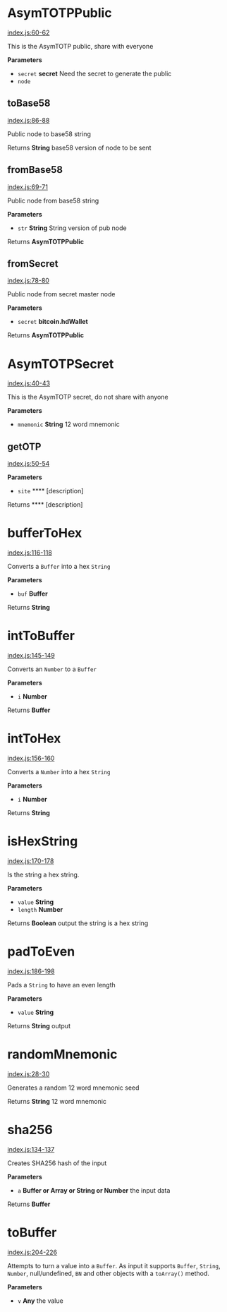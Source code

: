 # AsymTOTPPublic

[index.js:60-62](https://github.com/Emyrk/asymtotp/blob/f034da26f1655686aca73ed35eec4bca80924569/index.js#L60-L62 "Source code on GitHub")

This is the AsymTOTP public, share with everyone

**Parameters**

-   `secret` **secret** Need the secret to generate the public
-   `node`  

## toBase58

[index.js:86-88](https://github.com/Emyrk/asymtotp/blob/f034da26f1655686aca73ed35eec4bca80924569/index.js#L86-L88 "Source code on GitHub")

Public node to base58 string

Returns **String** base58 version of node to be sent

## fromBase58

[index.js:69-71](https://github.com/Emyrk/asymtotp/blob/f034da26f1655686aca73ed35eec4bca80924569/index.js#L69-L71 "Source code on GitHub")

Public node from base58 string

**Parameters**

-   `str` **String** String version of pub node

Returns **AsymTOTPPublic** 

## fromSecret

[index.js:78-80](https://github.com/Emyrk/asymtotp/blob/f034da26f1655686aca73ed35eec4bca80924569/index.js#L78-L80 "Source code on GitHub")

Public node from secret master node

**Parameters**

-   `secret` **bitcoin.hdWallet** 

Returns **AsymTOTPPublic** 

# AsymTOTPSecret

[index.js:40-43](https://github.com/Emyrk/asymtotp/blob/f034da26f1655686aca73ed35eec4bca80924569/index.js#L40-L43 "Source code on GitHub")

This is the AsymTOTP secret, do not share with anyone

**Parameters**

-   `mnemonic` **String** 12 word mnemonic

## getOTP

[index.js:50-54](https://github.com/Emyrk/asymtotp/blob/f034da26f1655686aca73ed35eec4bca80924569/index.js#L50-L54 "Source code on GitHub")

**Parameters**

-   `site` **** [description]

Returns **** [description]

# bufferToHex

[index.js:116-118](https://github.com/Emyrk/asymtotp/blob/f034da26f1655686aca73ed35eec4bca80924569/index.js#L116-L118 "Source code on GitHub")

Converts a `Buffer` into a hex `String`

**Parameters**

-   `buf` **Buffer** 

Returns **String** 

# intToBuffer

[index.js:145-149](https://github.com/Emyrk/asymtotp/blob/f034da26f1655686aca73ed35eec4bca80924569/index.js#L145-L149 "Source code on GitHub")

Converts an `Number` to a `Buffer`

**Parameters**

-   `i` **Number** 

Returns **Buffer** 

# intToHex

[index.js:156-160](https://github.com/Emyrk/asymtotp/blob/f034da26f1655686aca73ed35eec4bca80924569/index.js#L156-L160 "Source code on GitHub")

Converts a `Number` into a hex `String`

**Parameters**

-   `i` **Number** 

Returns **String** 

# isHexString

[index.js:170-178](https://github.com/Emyrk/asymtotp/blob/f034da26f1655686aca73ed35eec4bca80924569/index.js#L170-L178 "Source code on GitHub")

Is the string a hex string.

**Parameters**

-   `value` **String** 
-   `length` **Number** 

Returns **Boolean** output the string is a hex string

# padToEven

[index.js:186-198](https://github.com/Emyrk/asymtotp/blob/f034da26f1655686aca73ed35eec4bca80924569/index.js#L186-L198 "Source code on GitHub")

Pads a `String` to have an even length

**Parameters**

-   `value` **String** 

Returns **String** output

# randomMnemonic

[index.js:28-30](https://github.com/Emyrk/asymtotp/blob/f034da26f1655686aca73ed35eec4bca80924569/index.js#L28-L30 "Source code on GitHub")

Generates a random 12 word mnemonic seed

Returns **String** 12 word mnemonic

# sha256

[index.js:134-137](https://github.com/Emyrk/asymtotp/blob/f034da26f1655686aca73ed35eec4bca80924569/index.js#L134-L137 "Source code on GitHub")

Creates SHA256 hash of the input

**Parameters**

-   `a` **Buffer or Array or String or Number** the input data

Returns **Buffer** 

# toBuffer

[index.js:204-226](https://github.com/Emyrk/asymtotp/blob/f034da26f1655686aca73ed35eec4bca80924569/index.js#L204-L226 "Source code on GitHub")

Attempts to turn a value into a `Buffer`. As input it supports `Buffer`, `String`, `Number`, null/undefined, `BN` and other objects with a `toArray()` method.

**Parameters**

-   `v` **Any** the value
